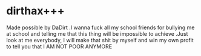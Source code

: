 # dirthax+++
Made possible by DaDirt
.I wanna fuck all my school friends for bullying me at school and telling me that this thing will be impossible to achieve 
.Just look at me everybody, I will make that shit by myself and win my own profit to tell you that 
 I AM NOT POOR ANYMORE
